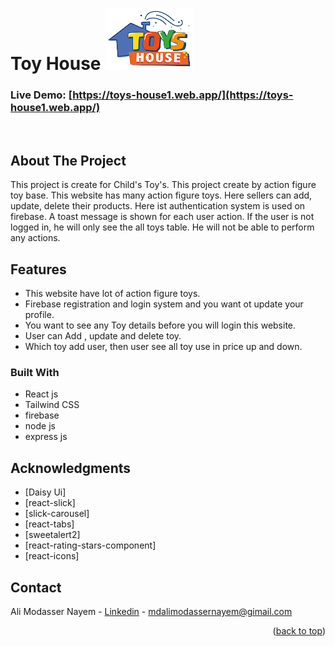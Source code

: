 <a name="readme-top"></a>

# Toy House ![product-logo](/public/logo.png)

### Live Demo: [https://toys-house1.web.app/](https://toys-house1.web.app/)

<br/>
<!-- ABOUT THE PROJECT -->

## About The Project

This project is create for Child's Toy's. This project create by action figure toy base. This website has many action figure toys. Here sellers can add, update, delete their products. Here ist authentication system is used on firebase. A toast message is shown for each user action. If the user is not logged in, he will only see the all toys table. He will not be able to perform any actions.

## Features

-  This website have lot of action figure toys.
-  Firebase registration and login system and you want ot update your profile.
-  You want to see any Toy details before you will login this website.
-  User can Add , update and delete toy.
-  Which toy add user, then user see all toy use in price up and down.

### Built With

-  React js
-  Tailwind CSS
-  firebase
-  node js
-  express js

<!-- ACKNOWLEDGMENTS -->

## Acknowledgments

-  [Daisy Ui]
-  [react-slick]
-  [slick-carousel]
-  [react-tabs]
-  [sweetalert2]
-  [react-rating-stars-component]
-  [react-icons]

<!-- CONTACT -->

## Contact

Ali Modasser Nayem - [Linkedin](https://www.linkedin.com/in/alimodassernayem/) - mdalimodassernayem@gimail.com

<p align="right">(<a href="#readme-top">back to top</a>)</p>
